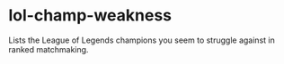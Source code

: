 # lol-champ-weakness
Lists the League of Legends champions you seem to struggle against in ranked matchmaking.
